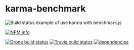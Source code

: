 # karma-benchmark
<img src="https://travis-ci.org/eugen35/karma-benchmark.svg?branch=travis_ci" alt="Build status" style="max-width:100%;">
example of use karma with benchmark.js


[![NPM info](https://nodei.co/npm/xplain.png?downloads=true)](https://nodei.co/npm/xplain.png?downloads=true)

[![Drone build status](https://drone.io/github.com/bahmutov/xplain/status.png)](https://drone.io/github.com/bahmutov/xplain/latest)
[![Travis build status](https://travis-ci.org/bahmutov/xplain.png?branch=master)](https://travis-ci.org/bahmutov/xplain)
[![dependencies](https://david-dm.org/bahmutov/xplain.png)](https://david-dm.org/bahmutov/xplain)